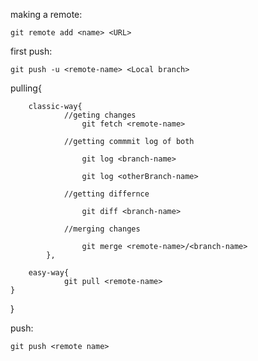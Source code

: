 making a remote:

    git remote add <name> <URL>

first push:

    git push -u <remote-name> <Local branch>

pulling{

        classic-way{
                //geting changes 
                    git fetch <remote-name>
        
                //getting commmit log of both
            
                    git log <branch-name>

                    git log <otherBranch-name>

                //getting differnce
                
                    git diff <branch-name>
            
                //merging changes
            
                    git merge <remote-name>/<branch-name> 
            },
        
        easy-way{
                git pull <remote-name>
	}
        
}

push:
    
    git push <remote name>
